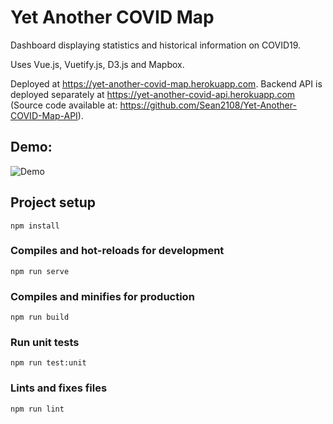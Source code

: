 # Yet Another COVID Map

Dashboard displaying statistics and historical information on COVID19.

Uses Vue.js, Vuetify.js, D3.js and Mapbox.

Deployed at https://yet-another-covid-map.herokuapp.com. Backend API is deployed separately at https://yet-another-covid-api.herokuapp.com (Source code available at: https://github.com/Sean2108/Yet-Another-COVID-Map-API).

## Demo:
![Demo](https://imgur.com/d4trcJW.gif)

## Project setup

```
npm install
```

### Compiles and hot-reloads for development

```
npm run serve
```

### Compiles and minifies for production

```
npm run build
```

### Run unit tests

```
npm run test:unit
```

### Lints and fixes files

```
npm run lint
```
